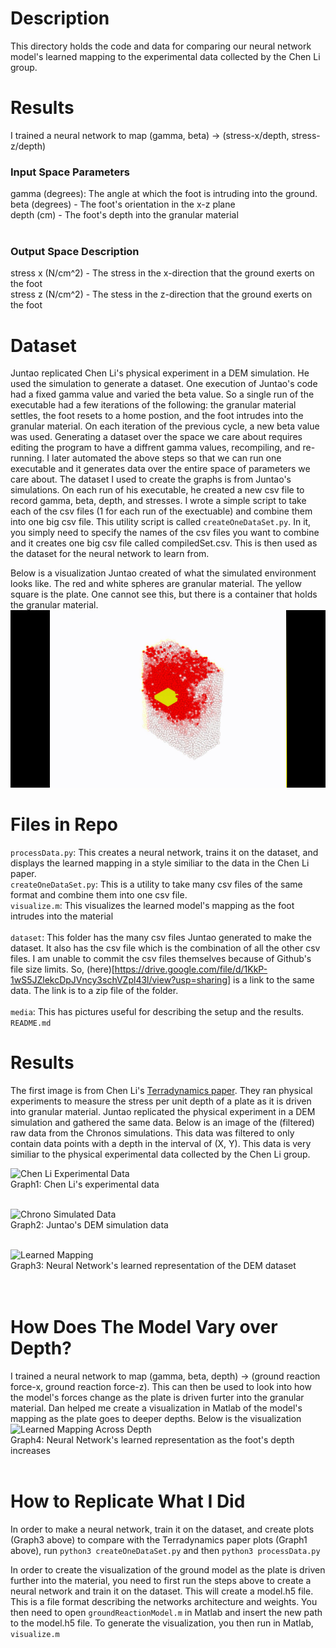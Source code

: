 # Description 
This directory holds the code and data for comparing our neural network model's learned mapping to the experimental data collected by the Chen Li group. 
<br />

# Results
I trained a neural network to map (gamma, beta) -> (stress-x/depth, stress-z/depth)

### Input Space Parameters 
gamma (degrees): The angle at which the foot is intruding into the ground. <br />
beta (degrees) - The foot's orientation in the x-z plane <br />
depth (cm) - The foot's depth into the granular material <br />
<br />
### Output Space Description
stress x (N/cm^2) - The stress in the x-direction that the ground exerts on the foot <br />
stress z (N/cm^2) - The stess in the z-direction that the ground exerts on the foot <br />

# Dataset 
Juntao replicated Chen Li's physical experiment in a DEM simulation. He used the simulation to generate a dataset. One execution of Juntao's code had a fixed gamma value and varied the beta value. So a single run of the executable had a few iterations of the following: the granular material settles, the foot resets to a home postion, and the foot intrudes into the granular material. On each iteration of the previous cycle, a new beta value was used. Generating a dataset over the space we care about requires editing the program to have a diffrent gamma values, recompiling, and re-running. I later automated the above steps so that we can run one executable and it generates data over the entire space of parameters we care about. The dataset I used to create the graphs is from Juntao's simulations. On each run of his executable, he created a new csv file to record gamma, beta, depth, and stresses. I wrote a simple script to take each of the csv files (1 for each run of the exectuable) and combine them into one big csv file. This utility script is called ```createOneDataSet.py```. In it, you simply need to specify the names of the csv files you want to combine and it creates one big csv file called compiledSet.csv. This is then used as the dataset for the neural network to learn from. <br />

Below is a visualization Juntao created of what the simulated environment looks like. The red and white spheres are granular material. The yellow square is the plate. One cannot see this, but there is a container that holds the granular material. <br />
![Simulation Visualization](media/intrusion1.jpg)

# Files in Repo
```processData.py```: This creates a neural network, trains it on the dataset, and displays the learned mapping in a style similiar to the data in the Chen Li paper. <br />
```createOneDataSet.py```: This is a utility to take many csv files of the same format and combine them into one csv file. <br />
```visualize.m```: This visualizes the learned model's mapping as the foot intrudes into the material <br />  
```dataset```: This folder has the many csv files Juntao generated to make the dataset. It also has the csv file which is the combination of all the other csv files. I am unable to commit the csv files themselves because of Github's file size limits. So, (here)[https://drive.google.com/file/d/1KkP-1wS5JZlekcDpJVncy3schVZpl43l/view?usp=sharing] is a link to the same data. The link is to a zip file of the folder.
<br />  
```media```: This has pictures useful for describing the setup and the results. <br /> 
```README.md```  

# Results 
The first image is from Chen Li's [Terradynamics paper](https://arxiv.org/abs/1303.7065). They ran physical experiments to measure the stress per unit depth of a plate as it is driven into granular material. Juntao replicated the physical experiment in a DEM simulation and gathered the same data. Below is an image of the (filtered) raw data from the Chronos simulations. This data was filtered to only contain data points with a depth in the interval of (X, Y). This data is very similiar to the physical experimental data collected by the Chen Li group.    

![Chen Li Experimental Data](media/stress_data_original.png "Chen Li Experimental Data") <br />
Graph1: Chen Li's experimental data <br /> <br />

![Chrono Simulated Data](media/DEM_raw_data.png "Chrono Simulation Data") <br />
Graph2: Juntao's DEM simulation data <br /> <br />

![Learned Mapping](media/learnedMapping.png "Learned Mapping") <br />
Graph3: Neural Network's learned representation of the DEM dataset <br /> <br /> <br />

# How Does The Model Vary over Depth?
I trained a neural network to map (gamma, beta, depth) -> (ground reaction force-x, ground reaction force-z). This can then be used to look into how the model's forces change as the plate is driven furter into the granular material. Dan helped me create a visualization in Matlab of the model's mapping as the plate goes to deeper depths. Below is the visualization <br/> 
![Learned Mapping Across Depth](media/animate_both_models.gif "Learned Mapping Across Depth") <br />
Graph4: Neural Network's learned representation as the foot's depth increases <br /> <br /> 

# How to Replicate What I Did
In order to make a neural network, train it on the dataset, and create plots (Graph3 above) to compare with the Terradynamics paper plots (Graph1 above), run ```python3 createOneDataSet.py``` and then ```python3 processData.py``` <br />

In order to create the visualization of the ground model as the plate is driven further into the material, you need to first run the steps above to create a neural network and train it on the dataset. This will create a model.h5 file. This is a file format describing the networks architecture and weights. You then need to open ```groundReactionModel.m``` in Matlab and insert the new path to the model.h5 file. To generate the visualization, you then run in Matlab, ```visualize.m```     

